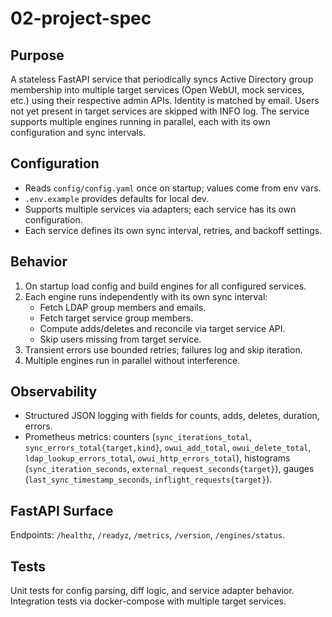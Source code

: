 # 02-project-spec

## Purpose
A stateless FastAPI service that periodically syncs Active Directory group membership into multiple target services (Open WebUI, mock services, etc.) using their respective admin APIs. Identity is matched by email. Users not yet present in target services are skipped with INFO log. The service supports multiple engines running in parallel, each with its own configuration and sync intervals.

## Configuration
- Reads `config/config.yaml` once on startup; values come from env vars.
- `.env.example` provides defaults for local dev.
- Supports multiple services via adapters; each service has its own configuration.
- Each service defines its own sync interval, retries, and backoff settings.

## Behavior
1. On startup load config and build engines for all configured services.
2. Each engine runs independently with its own sync interval:
   - Fetch LDAP group members and emails.
   - Fetch target service group members.
   - Compute adds/deletes and reconcile via target service API.
   - Skip users missing from target service.
3. Transient errors use bounded retries; failures log and skip iteration.
4. Multiple engines run in parallel without interference.

## Observability
- Structured JSON logging with fields for counts, adds, deletes, duration, errors.
- Prometheus metrics: counters (`sync_iterations_total`, `sync_errors_total{target,kind}`, `owui_add_total`, `owui_delete_total`, `ldap_lookup_errors_total`, `owui_http_errors_total`), histograms (`sync_iteration_seconds`, `external_request_seconds{target}`), gauges (`last_sync_timestamp_seconds`, `inflight_requests{target}`).

## FastAPI Surface
Endpoints: `/healthz`, `/readyz`, `/metrics`, `/version`, `/engines/status`.

## Tests
Unit tests for config parsing, diff logic, and service adapter behavior. Integration tests via docker-compose with multiple target services.
